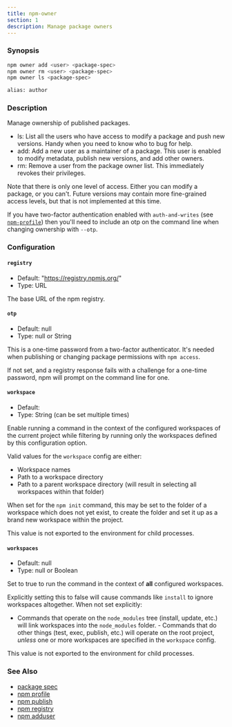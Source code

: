 ```yaml
---
title: npm-owner
section: 1
description: Manage package owners
---
```


### Synopsis

```bash
npm owner add <user> <package-spec>
npm owner rm <user> <package-spec>
npm owner ls <package-spec>

alias: author
```

### Description

Manage ownership of published packages.

* ls: List all the users who have access to modify a package and push new
  versions.  Handy when you need to know who to bug for help.
* add: Add a new user as a maintainer of a package.  This user is enabled
  to modify metadata, publish new versions, and add other owners.
* rm: Remove a user from the package owner list.  This immediately revokes
  their privileges.

Note that there is only one level of access.  Either you can modify a package,
or you can't.  Future versions may contain more fine-grained access levels, but
that is not implemented at this time.

If you have two-factor authentication enabled with `auth-and-writes` (see
[`npm-profile`](/commands/npm-profile)) then you'll need to include an otp
on the command line when changing ownership with `--otp`.

### Configuration

#### `registry`

* Default: "https://registry.npmjs.org/"
* Type: URL

The base URL of the npm registry.

#### `otp`

* Default: null
* Type: null or String

This is a one-time password from a two-factor authenticator. It's needed
when publishing or changing package permissions with `npm access`.

If not set, and a registry response fails with a challenge for a one-time
password, npm will prompt on the command line for one.

#### `workspace`

* Default:
* Type: String (can be set multiple times)

Enable running a command in the context of the configured workspaces of the
current project while filtering by running only the workspaces defined by
this configuration option.

Valid values for the `workspace` config are either:

* Workspace names
* Path to a workspace directory
* Path to a parent workspace directory (will result in selecting all
  workspaces within that folder)

When set for the `npm init` command, this may be set to the folder of a
workspace which does not yet exist, to create the folder and set it up as a
brand new workspace within the project.

This value is not exported to the environment for child processes.

#### `workspaces`

* Default: null
* Type: null or Boolean

Set to true to run the command in the context of **all** configured
workspaces.

Explicitly setting this to false will cause commands like `install` to
ignore workspaces altogether. When not set explicitly:

- Commands that operate on the `node_modules` tree (install, update, etc.)
will link workspaces into the `node_modules` folder. - Commands that do
other things (test, exec, publish, etc.) will operate on the root project,
_unless_ one or more workspaces are specified in the `workspace` config.

This value is not exported to the environment for child processes.

### See Also

* [package spec](/using-npm/package-spec)
* [npm profile](/commands/npm-profile)
* [npm publish](/commands/npm-publish)
* [npm registry](/using-npm/registry)
* [npm adduser](/commands/npm-adduser)
